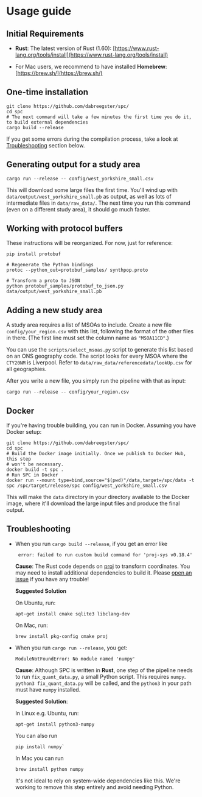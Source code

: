 # Usage guide

## Initial Requirements

- **Rust**: The latest version of Rust (1.60):
  [https://www.rust-lang.org/tools/install](https://www.rust-lang.org/tools/install)

- For Mac users, we recommend to have installed **Homebrew**: [https://brew.sh/](https://brew.sh/)

## One-time installation

```shell
git clone https://github.com/dabreegster/spc/
cd spc
# The next command will take a few minutes the first time you do it, to build external dependencies
cargo build --release
```

If you get some errors during the compilation process, take a look at
[Troubleshooting](#Troubleshooting) section below.

## Generating output for a study area

```
cargo run --release -- config/west_yorkshire_small.csv
```

This will download some large files the first time. You'll wind up with
`data/output/west_yorkshire_small.pb` as output, as well as lots of
intermediate files in `data/raw_data/`. The next time you run this command
(even on a different study area), it should go much faster.

## Working with protocol buffers

These instructions will be reorganized. For now, just for reference:

```shell
pip install protobuf

# Regenerate the Python bindings
protoc --python_out=protobuf_samples/ synthpop.proto

# Transform a proto to JSON
python protobuf_samples/protobuf_to_json.py data/output/west_yorkshire_small.pb
```

## Adding a new study area

A study area requires a list of MSOAs to include. Create a new file `config/your_region.csv` with this list, following the format of the other files in there. (The first line must set the column name as `"MSOA11CD"`.)

You can use the `scripts/select_msoas.py` script to generate this list based on an ONS geography code. The script looks for every MSOA where the `CTY20NM` is Liverpool. Refer to `data/raw_data/referencedata/lookUp.csv` for all geographies.

After you write a new file, you simply run the pipeline with that as input:

```
cargo run --release -- config/your_region.csv
```

## Docker

If you're having trouble building, you can run in Docker. Assuming you have Docker setup:

```shell
git clone https://github.com/dabreegster/spc/
cd spc
# Build the Docker image initially. Once we publish to Docker Hub, this step
# won't be necessary.
docker build -t spc .
# Run SPC in Docker
docker run --mount type=bind,source="$(pwd)"/data,target=/spc/data -t spc /spc/target/release/spc config/west_yorkshire_small.csv
```

This will make the `data` directory in your directory available to the Docker image, where it'll download the large input files and produce the final output.

## Troubleshooting

- When you run `cargo build --release`, if you get an error like

  ```shell
   error: failed to run custom build command for 'proj-sys v0.18.4'
  ```

  **Cause**: The Rust code depends on [proj](https://proj.org) to transform coordinates. You may need to install additional dependencies to build it. Please [open an issue](https://github.com/dabreegster/rampfs/issues) if you have any trouble!

  **Suggested Solution**

  On Ubuntu, run:

  ```shell
  apt-get install cmake sqlite3 libclang-dev
  ```

  On Mac, run:

  ```shell
  brew install pkg-config cmake proj
  ```

- When you run `cargo run --release`, you get:

  ```
  ModuleNotFoundError: No module named 'numpy'
  ```

  **Cause**: Although SPC is written in **Rust**, one step of the pipeline needs to run `fix_quant_data.py`, a small Python script. This requires `numpy`. `python3 fix_quant_data.py` will be called, and the `python3` in your path must have `numpy` installed.

  **Suggested Solution**:

  In Linux e.g. Ubuntu, run:

  ```
  apt-get install python3-numpy
  ```

  You can also run

  ```
  pip install numpy`
  ```

  In Mac you can run

  ```
  brew install python numpy
  ```

  It's not ideal to rely on system-wide dependencies like this. We're working to remove this step entirely and avoid needing Python.
